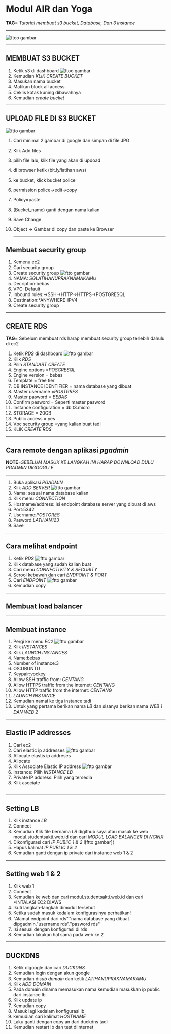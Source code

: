 # Modul AIR dan Yoga
**TAG**= *Tutorial membuat s3 bucket, Database, Dan 3 instance*

---

![ftoo gambar](https://github.com/Airlangga-cihuy/modul/blob/main/topologi.jpg?raw=true)

---

## MEMBUAT S3 BUCKET

1. Ketik s3 di dashboard
![ftoo gambar](https://github.com/Airlangga-cihuy/modul/blob/main/s3.png)
3. Kemudian *KLIK CREATE BUCKET*
4. Masukan nama bucket
5. Matikan block all access
6. Ceklis kotak kuning dibawahnya
7. Kemudian *create bucket*

---

## UPLOAD FILE DI S3 BUCKET
![ftto gambar](https://github.com/Airlangga-cihuy/modul/blob/main/S3bucket.png)
1. Cari minimal 2 gambar di google dan simpan di file JPG
2. Klik Add files
3. pilih file lalu, klik file yang akan di updoad
4. di browser ketik (bit.ly/latihan aws)
5. ke bucket, klick bucket police
6. permission police->edit->copy
7. Policy=paste
8. (Bucket_name) ganti dengan nama kalian
9. Save Change 
10. Object -> Gambar di copy dan paste ke Browser

    ---

## Membuat security group
1. Kemenu ec2
2. Cari security group
3. Create security group
![ftto gambar](https://github.com/Airlangga-cihuy/modul/blob/main/sg.png)
5. NAMA: *SGLATIHANUPRAKNAMAKAMU*
6. Decription:bebas
7. VPC: Default
8. Inbound rules:->SSH->HTTP->HTTPS->POSTGRESQL
9. Destination:*ANYWHERE-IPV4
10. Create security group

---

 ## CREATE RDS
**TAG**= Sebelum membuat rds harap membuat security group terlebih dahulu di ec2
 1. Ketik *RDS* di dashboard
![ftto gambar](https://github.com/Airlangga-cihuy/modul/blob/main/RDS.jpg)
 3. Klik *RDS*
 4. Pilih *STANDART CREATE*
 5. Engine options =*POSGRESQL*
 6. Engine version = bebas
 7. Template = free tier
 8. DB INSTANCE IDENTIFIER = nama database yang dibuat
 9. Master username =*POSTGRES*
 10. Master pasword = *BEBAS*
 11. Confirm pasword = Seperti master pasword
 12. Instance configuration = db.t3.micro
 13. STORAGE = 20GB
 14. Public access = yes
 15. Vpc security group =yang kalian buat tadi
 16. KLIK *CREATE RDS*

---

## Cara remote dengan aplikasi *pgadmin*
**NOTE**=*SEBELUM MASUK KE LANGKAH INI HARAP DOWNLOAD DULU PGADMIN DIGOOGLLE*

---

1. Buka aplikasi *PGADMIN*
2. Klik *ADD SERVER*
![ftto gambar](https://github.com/Airlangga-cihuy/modul/blob/main/pgadmin.jpg)
4. Nama: sesuai nama database kalian
5. Klik menu *CONNECTION*
6. Hostname/address: isi endpoint database server yang dibuat di aws
7. Port:5342
8. Username:*POSTGRES*
9. Pasword:*LATIHAN123*
10. Save

 ---

 ## Cara melihat endpoint
 1. Ketik *RDS*
![ftto gambar](https://github.com/Airlangga-cihuy/modul/blob/main/RDS%201.jpg)
 3. Klik database yang sudah kalian buat
 4. Cari menu *CONNECTIVITY & SECURITY*
 5. Scrool kebawah dan cari *ENDPOINT & PORT*
 6. Cari *ENDPOINT*
![ftto gambar](https://github.com/Airlangga-cihuy/modul/blob/main/RDS%202.jpg)
 8. Kemudian copy

---

## Membuat load balancer

---
## Membuat instance
1. Pergi ke menu *EC2*
![ftto gambar](https://github.com/Airlangga-cihuy/modul/blob/main/EC2.jpg)
3. Klik *INSTANCES*
4. Klik *LAUNCH INSTANCES*
5. Name:bebas
6. Number of instance:3
7. OS:UBUNTU
8. Keypair:vockey
9. Allow SSH traffic from: *CENTANG*
10. Allow HTTPS traffic from the internet: *CENTANG*
11. Allow HTTP traffic from the internet: *CENTANG*
12. *LAUNCH INSTANCE*
13. Kemudian namai ke tiga instance tadi
14. Untuk yang pertama berikan nama *LB* dan sisanya berikan nama *WEB 1 DAN WEB 2*

---

## Elastic IP addresses
1. Cari ec2
2. Cari elastic ip addresses
![ftto gambar](https://github.com/Airlangga-cihuy/modul/blob/main/elastic%20ip%201.jpg)
4. Allocate elastis ip addreses
5. Allocate
6. Klik Associate Elastic IP address
![ftto gambar](https://github.com/Airlangga-cihuy/modul/blob/main/elastic%20ip%202.jpg)
8. Instance: Pilih *INSTANCE LB*
9. Private IP address: Pilih yang tersedia
10. Klik asociate


##

---

## Setting LB
1. Klik instance *LB*
2. Connect
3. Kemudian Klik file bernama *LB* digithub saya atau masuk ke web modul.studentsakti.web.id dan cari *MODUL LOAD BALANCER DI NGINX*
4. Dikonfigurasi cari *IP PUBliC 1 & 2*
![ftto gambar](
6. Hapus kalimat *IP PUBLIC 1 & 2*
7. Kemudian ganti dengan ip private dari instance web 1 & 2

---

## Setting web 1 & 2
1. Klik web 1
2. Connect
3. Kemudian ke web dan cari modul.studentsakti.web.id dan cari *INTALASI EC2 DIAWS
4. Ikuti langkah-langkah dimodul tersebut
5. Ketika sudah masuk kedalam konfigurasinya perhatikan!
6. "Alamat endpoint dari rds"."nama database yang dibuat dipgadmin."username rds"."pasword rds"
7. Isi sesuai dengan konfigurasi di rds
8. Kemudian lakukan hal sama pada web ke 2

---

## DUCKDNS
1. Ketik digoogle dan cari *DUCKDNS*
2. Kemudian login dengan akun google
3. Kemudian di*sub domain* dan ketik *LATIHANUPRAKNAMAKAMU*
4. Klik *ADD DOMAIN*
5. Pada domain dinama memasukan nama kemudian masukkan ip public dari instance lb
6. Klik update ip
7. Kemudian copy
8. Masuk lagi kedalam konfigurasi lb
9. kemudian cari kalimat *HOSTNAME*
10. Laku ganti dengan copy an dari duckdns tadi
11. Kemudian restart lb dan test diinternet






